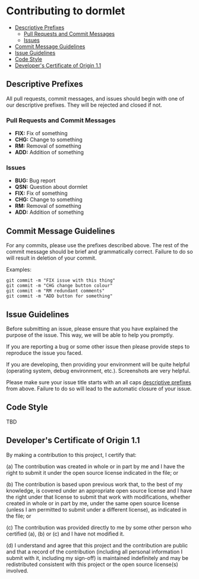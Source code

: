 # Contributing to dormlet
* [Descriptive Prefixes](#descriptive-prefixes)
  * [Pull Requests and Commit Messages](#pull-requests-and-commit-messages)
  * [Issues](#issues)
* [Commit Message Guidelines](#commit-message-guidelines)
* [Issue Guidelines](#issue-guidelines)
* [Code Style](#code-style)
* [Developer's Certificate of Origin 1.1](#developers-certificate-of-origin-11)

## Descriptive Prefixes
All pull requests, commit messages, and issues should begin with one of our descriptive prefixes. They will be rejected and closed if not.


### Pull Requests and Commit Messages
* **FIX:** Fix of something  
* **CHG:** Change to something  
* **RM:** Removal of something  
* **ADD:** Addition of something  

### Issues  
* **BUG:** Bug report  
* **QSN:** Question about dormlet  
* **FIX:** Fix of something  
* **CHG:** Change to something  
* **RM:** Removal of something  
* **ADD:** Addition of something  


## Commit Message Guidelines
For any commits, please use the prefixes described above. The rest of the commit message should be brief and grammatically correct. Failure to do so will result in deletion of your commit.

Examples:
```
git commit -m "FIX issue with this thing"
git commit -m "CHG change button colour"
git commit -m "RM redundant comments"
git commit -m "ADD button for something"
```


## Issue Guidelines
Before submitting an issue, please ensure that you have explained the purpose of the issue. This way, we will be able to help you promptly. 

If you are reporting a bug or some other issue then please provide steps to reproduce the issue you faced. 

If you are developing, then providing your environment will be quite helpful (operating system, debug environment, etc.). Screenshots are very helpful.

Please make sure your issue title starts with an all caps [descriptive prefixes](#descriptive-prefixes) from above. Failure to do so will lead to the automatic closure of your issue. 


## Code Style
TBD


## Developer's Certificate of Origin 1.1

By making a contribution to this project, I certify that:

(a) The contribution was created in whole or in part by me and I have the right to submit it under the open source license indicated in the file; or

(b) The contribution is based upon previous work that, to the best of my knowledge, is covered under an appropriate open source license and I have the right under that license to submit that work with modifications, whether created in whole or in part by me, under the same open source license (unless I am permitted to submit under a different license), as indicated in the file; or

(c) The contribution was provided directly to me by some other person who certified (a), (b) or (c) and I have not modified it.

(d) I understand and agree that this project and the contribution are public and that a record of the contribution (including all personal information I submit with it, including my sign-off) is maintained indefinitely and may be redistributed consistent with this project or the open source license(s) involved.